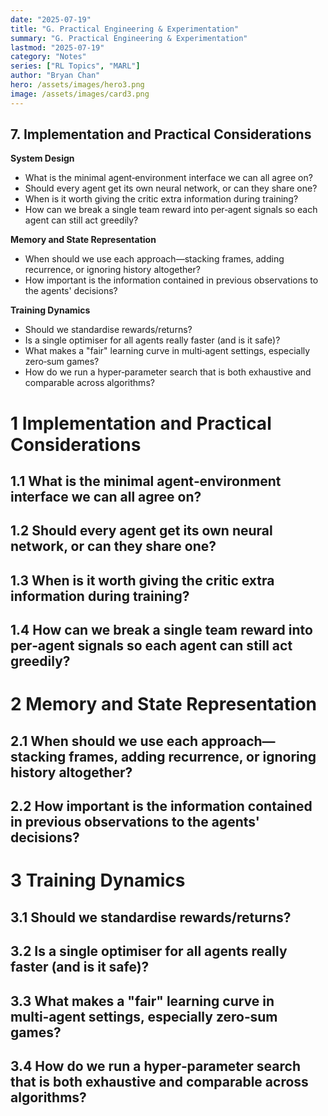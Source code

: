 ```yaml
---
date: "2025-07-19"
title: "G. Practical Engineering & Experimentation"
summary: "G. Practical Engineering & Experimentation"
lastmod: "2025-07-19"
category: "Notes"
series: ["RL Topics", "MARL"]
author: "Bryan Chan"
hero: /assets/images/hero3.png
image: /assets/images/card3.png
---
```



## 7. Implementation and Practical Considerations

**System Design**
- What is the minimal agent‑environment interface we can all agree on?
- Should every agent get its own neural network, or can they share one?
- When is it worth giving the critic extra information during training?
- How can we break a single team reward into per‑agent signals so each agent can still act greedily?

**Memory and State Representation**
- When should we use each approach—stacking frames, adding recurrence, or ignoring history altogether?
- How important is the information contained in previous observations to the agents' decisions?

**Training Dynamics**
- Should we standardise rewards/returns?
- Is a single optimiser for all agents really faster (and is it safe)?
- What makes a "fair" learning curve in multi‑agent settings, especially zero‑sum games?
- How do we run a hyper‑parameter search that is both exhaustive and comparable across algorithms?



# 1 Implementation and Practical Considerations

## 1.1 What is the minimal agent‑environment interface we can all agree on?

## 1.2 Should every agent get its own neural network, or can they share one?

## 1.3 When is it worth giving the critic extra information during training?

## 1.4 How can we break a single team reward into per‑agent signals so each agent can still act greedily?

# 2 Memory and State Representation

## 2.1 When should we use each approach—stacking frames, adding recurrence, or ignoring history altogether?

## 2.2 How important is the information contained in previous observations to the agents' decisions?

# 3 Training Dynamics

## 3.1 Should we standardise rewards/returns?

## 3.2 Is a single optimiser for all agents really faster (and is it safe)?

## 3.3 What makes a "fair" learning curve in multi‑agent settings, especially zero‑sum games?

## 3.4 How do we run a hyper‑parameter search that is both exhaustive and comparable across algorithms?














